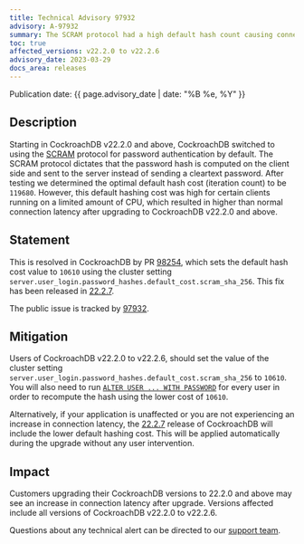 ```yaml
---
title: Technical Advisory 97932
advisory: A-97932
summary: The SCRAM protocol had a high default hash count causing connection latency spikes for clients running on limited CPU. 
toc: true
affected_versions: v22.2.0 to v22.2.6
advisory_date: 2023-03-29
docs_area: releases
---
```


Publication date: {{ page.advisory_date | date: "%B %e, %Y" }}

## Description

Starting in CockroachDB v22.2.0 and above, CockroachDB switched to using the [SCRAM](../{{site.versions["stable"]}}/security-reference/scram-authentication.html) protocol for password authentication by default. The SCRAM protocol dictates that the password hash is computed on the client side and sent to the server instead of sending a cleartext password. After testing we determined the optimal default hash cost (iteration count) to be `119680`. However, this default hashing cost was high for certain clients running on a limited amount of CPU, which resulted in higher than normal connection latency after upgrading to CockroachDB v22.2.0 and above. 

## Statement

This is resolved in CockroachDB by PR [98254](https://github.com/cockroachdb/cockroach/pull/98254), which sets the default hash cost value to `10610` using the cluster setting `server.user_login.password_hashes.default_cost.scram_sha_256`. This fix has been released in [22.2.7](../releases/v22.2.html#v22-2-7). 

The public issue is tracked by [97932](https://github.com/cockroachdb/cockroach/issues/97932).

## Mitigation

Users of CockroachDB v22.2.0 to v22.2.6, should set the value of the cluster setting `server.user_login.password_hashes.default_cost.scram_sha_256` to `10610`. You will also need to run [`ALTER USER ... WITH PASSWORD`](../{{site.versions["stable"]}}//alter-user.html#change-a-users-password) for every user in order to recompute the hash using the lower cost of `10610`.

Alternatively, if your application is unaffected or you are not experiencing an increase in connection latency, the [22.2.7](../releases/v22.2.html#v22-2-7) release of CockroachDB will include the lower default hashing cost. This will be applied automatically during the upgrade without any user intervention.

## Impact

Customers upgrading their CockroachDB versions to 22.2.0 and above may see an increase in connection latency after upgrade. Versions affected include all versions of CockroachDB v22.2.0 to v22.2.6.

Questions about any technical alert can be directed to our [support team](https://support.cockroachlabs.com/).
